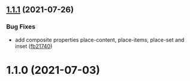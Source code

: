 ## [1.1.1](https://github.com/theKashey/stylelint-semantic-groups/compare/v1.1.0...v1.1.1) (2021-07-26)

### Bug Fixes

- add composite properties place-content, place-items, place-set and inset ([fb21740](https://github.com/theKashey/stylelint-semantic-groups/commit/fb217405939b0c3273814f94c5e6ca53f1e52d8b))

# 1.1.0 (2021-07-03)
